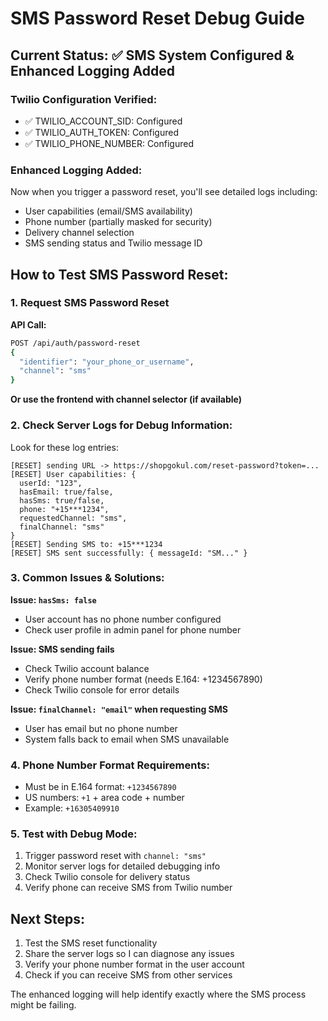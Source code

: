 # SMS Password Reset Debug Guide

## Current Status: ✅ SMS System Configured & Enhanced Logging Added

### Twilio Configuration Verified:
- ✅ TWILIO_ACCOUNT_SID: Configured
- ✅ TWILIO_AUTH_TOKEN: Configured  
- ✅ TWILIO_PHONE_NUMBER: Configured

### Enhanced Logging Added:
Now when you trigger a password reset, you'll see detailed logs including:
- User capabilities (email/SMS availability)
- Phone number (partially masked for security)
- Delivery channel selection
- SMS sending status and Twilio message ID

## How to Test SMS Password Reset:

### 1. Request SMS Password Reset
**API Call:**
```bash
POST /api/auth/password-reset
{
  "identifier": "your_phone_or_username",
  "channel": "sms"
}
```

**Or use the frontend with channel selector (if available)**

### 2. Check Server Logs for Debug Information:
Look for these log entries:
```
[RESET] sending URL -> https://shopgokul.com/reset-password?token=...
[RESET] User capabilities: { 
  userId: "123", 
  hasEmail: true/false, 
  hasSms: true/false, 
  phone: "+15***1234",
  requestedChannel: "sms",
  finalChannel: "sms" 
}
[RESET] Sending SMS to: +15***1234
[RESET] SMS sent successfully: { messageId: "SM..." }
```

### 3. Common Issues & Solutions:

**Issue: `hasSms: false`**
- User account has no phone number configured
- Check user profile in admin panel for phone number

**Issue: SMS sending fails**
- Check Twilio account balance
- Verify phone number format (needs E.164: +1234567890)
- Check Twilio console for error details

**Issue: `finalChannel: "email"` when requesting SMS**
- User has email but no phone number
- System falls back to email when SMS unavailable

### 4. Phone Number Format Requirements:
- Must be in E.164 format: `+1234567890`
- US numbers: `+1` + area code + number
- Example: `+16305409910`

### 5. Test with Debug Mode:
1. Trigger password reset with `channel: "sms"`
2. Monitor server logs for detailed debugging info
3. Check Twilio console for delivery status
4. Verify phone can receive SMS from Twilio number

## Next Steps:
1. Test the SMS reset functionality 
2. Share the server logs so I can diagnose any issues
3. Verify your phone number format in the user account
4. Check if you can receive SMS from other services

The enhanced logging will help identify exactly where the SMS process might be failing.